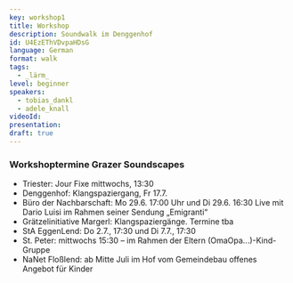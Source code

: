 ```yaml
---
key: workshop1
title: Workshop
description: Soundwalk im Denggenhof
id: U4EzEThVDvpaHDsG
language: German
format: walk
tags:
  - _lärm_
level: beginner
speakers:
  - tobias_dankl
  - adele_knall
videoId: 
presentation: 
draft: true
---
```


### Workshoptermine Grazer Soundscapes

* Triester: Jour Fixe mittwochs, 13:30
* Denggenhof: Klangspaziergang, Fr 17.7.
* Büro der Nachbarschaft: Mo 29.6. 17:00 Uhr und Di  29.6. 16:30 Live mit Dario Luisi im Rahmen seiner Sendung „Emigranti“
* Grätzelinitiative Margerl: Klangspaziergänge. Termine tba
* StA EggenLend: Do 2.7., 17:30 und Di 7.7., 17:30
* St. Peter: mittwochs 15:30 – im Rahmen der Eltern (OmaOpa...)-Kind-Gruppe
* NaNet Floßlend: ab Mitte Juli im Hof vom Gemeindebau offenes Angebot für Kinder


